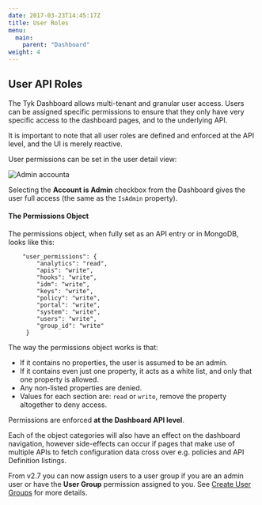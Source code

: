 ```yaml
---
date: 2017-03-23T14:45:17Z
title: User Roles
menu:
  main:
    parent: "Dashboard"
weight: 4 
---
```


## User API Roles

The Tyk Dashboard allows multi-tenant and granular user access. Users can be assigned specific permissions to ensure that they only have very specific access to the dashboard pages, and to the underlying API.

It is important to note that all user roles are defined and enforced at the API level, and the UI is merely reactive.

User permissions can be set in the user detail view:

![Admin accounta][1]

Selecting the **Account is Admin** checkbox from the Dashboard gives the user full access (the same as the `IsAdmin` property).

#### The Permissions Object

The permissions object, when fully set as an API entry or in MongoDB, looks like this:

```{.copyWrapper}
    "user_permissions": {
        "analytics": "read",
        "apis": "write",
        "hooks": "write",
        "idm": "write",
        "keys": "write",
        "policy": "write",
        "portal": "write",
        "system": "write",
        "users": "write",
        "group_id": "write"
     }
```

The way the permissions object works is that:

*   If it contains no properties, the user is assumed to be an admin.
*   If it contains even just one property, it acts as a white list, and only that one property is allowed.
*   Any non-listed properties are denied.
*   Values for each section are: `read` or `write`, remove the property altogether to deny access.

Permissions are enforced **at the Dashboard API level**.

Each of the object categories will also have an effect on the dashboard navigation, however side-effects can occur if pages that make use of multiple APIs to fetch configuration data cross over e.g. policies and API Definition listings.

From v2.7 you can now assign users to a user group if you are an admin user or have the **User Group** permission assigned to you. See [Create User Groups](https://tyk.io/docs/security/dashboard/create-user-groups/) for more details.

[1]: /docs/img/dashboard/system-management/user_roles2.7.png

